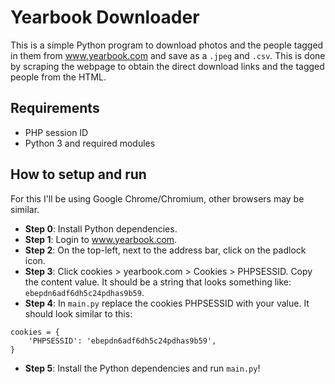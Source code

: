 # Yearbook Downloader

This is a simple Python program to download photos and the people tagged in them from www.yearbook.com and save as a ```.jpeg``` and ```.csv```. This is done by scraping the webpage to obtain the direct download links and the tagged people from the HTML.

## Requirements

* PHP session ID
* Python 3 and required modules

## How to setup and run

For this I'll be using Google Chrome/Chromium, other browsers may be similar.

* **Step 0**: Install Python dependencies.
* **Step 1**: Login to www.yearbook.com.
* **Step 2**: On the top-left, next to the address bar, click on the padlock icon.
* **Step 3**: Click cookies > yearbook.com > Cookies > PHPSESSID. Copy the content value. It should be a string that looks something like: ```ebepdn6adf6dh5c24pdhas9b59```.
* **Step 4**: In ```main.py``` replace the cookies PHPSESSID with your value. It should look similar to this:
```
cookies = {
    'PHPSESSID': 'ebepdn6adf6dh5c24pdhas9b59',
}
```
* **Step 5**: Install the Python dependencies and run ```main.py```!
